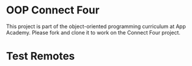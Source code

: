 # OOP Connect Four

This project is part of the object-oriented programming curriculum at App
Academy. Please fork and clone it to work on the Connect Four project.

# Test Remotes
